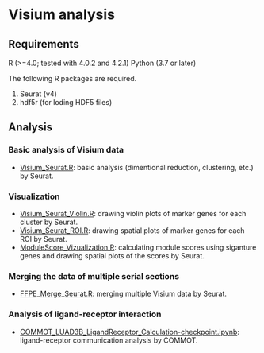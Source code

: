 # Visium analysis

## Requirements
R (>=4.0; tested with 4.0.2 and 4.2.1)
Python (3.7 or later)

The following R packages are required.
1. Seurat (v4)
2. hdf5r (for loding HDF5 files)

## Analysis
### Basic analysis of Visium data  
- [Visium_Seurat.R](./Visium_Seurat.R): basic analysis (dimentional reduction, clustering, etc.) by Seurat.

### Visualization
- [Visium_Seurat_Violin.R](./Visium_Seurat_Violin.R): drawing violin plots of marker genes for each cluster by Seurat.
- [Visium_Seurat_ROI.R](./Visium_Seurat_ROI.R): drawing spatial plots of marker genes for each ROI by Seurat.
- [ModuleScore_Vizualization.R](./ModuleScore_Vizualization.R): calculating module scores using siganture genes and drawing spatial plots of the scores by Seurat.

### Merging the data of multiple serial sections 
- [FFPE_Merge_Seurat.R](./FFPE_Merge_Seurat.R): merging multiple Visium data by Seurat.

### Analysis of ligand-receptor interaction
- [COMMOT_LUAD3B_LigandReceptor_Calculation-checkpoint.ipynb](./COMMOT_LUAD3B_LigandReceptor_Calculation-checkpoint.ipynb): ligand-receptor communication analysis by COMMOT.
